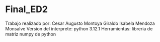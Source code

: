 # Final_ED2
Trabajo realizado por:
Cesar Augusto Montoya Giraldo
Isabela Mendoza Monsalve 
Version del interprete: python 3.12.1
Herramientas: libreria de matriz numpy de python
